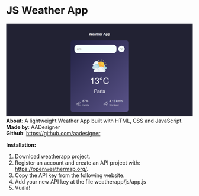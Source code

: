 # JS Weather App
![alt text](https://github.com/aadesigner/weatherapp/blob/master/cover.jpg?raw=true)
**About**: A lightweight Weather App built with HTML, CSS and JavaScript.  
**Made by**: AADesigner  
**Github**: https://github.com/aadesigner

**Installation:**
1. Download weatherapp project.
2. Register an account and create an API project with: https://openweathermap.org/.
3. Copy the API key from the following website.
4. Add your new API key at the file weatherapp/js/app.js
5. Vuala!